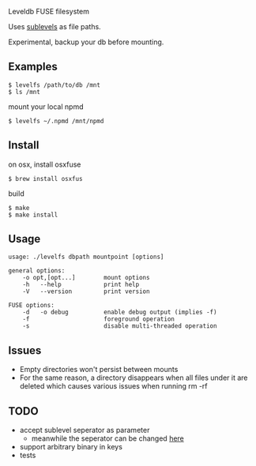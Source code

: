 
Leveldb FUSE filesystem

Uses [sublevels](https://github.com/dominictarr/level-sublevel) as file paths.

Experimental, backup your db before mounting.

## Examples

```
$ levelfs /path/to/db /mnt
$ ls /mnt
```

mount your local npmd

```
$ levelfs ~/.npmd /mnt/npmd
```

## Install

on osx, install osxfuse
```
$ brew install osxfus
```

build
```
$ make
$ make install
```

## Usage

```
usage: ./levelfs dbpath mountpoint [options]

general options:
    -o opt,[opt...]        mount options
    -h   --help            print help
    -V   --version         print version

FUSE options:
    -d   -o debug          enable debug output (implies -f)
    -f                     foreground operation
    -s                     disable multi-threaded operation
```

## Issues
- Empty directories won't persist between mounts
- For the same reason, a directory disappears when all files under it are deleted which causes various issues when running rm -rf

## TODO

- accept sublevel seperator as parameter
  - meanwhile the seperator can be changed [here](src/path.c#L8-L9)
- support arbitrary binary in keys
- tests

